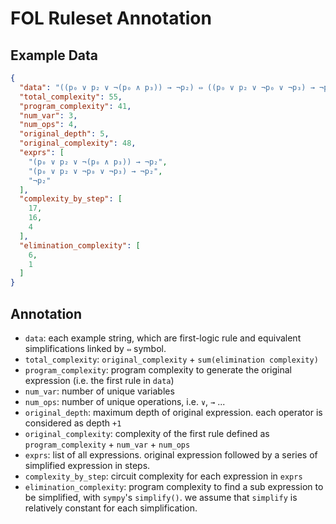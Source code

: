 # FOL Ruleset Annotation

## Example Data
```json
{
  "data": "((p₀ ∨ p₂ ∨ ¬(p₀ ∧ p₃)) → ¬p₂) ⇔ ((p₀ ∨ p₂ ∨ ¬p₀ ∨ ¬p₃) → ¬p₂) ⇔ (¬p₂)",
  "total_complexity": 55,
  "program_complexity": 41,
  "num_var": 3,
  "num_ops": 4,
  "original_depth": 5,
  "original_complexity": 48,
  "exprs": [
    "(p₀ ∨ p₂ ∨ ¬(p₀ ∧ p₃)) → ¬p₂",
    "(p₀ ∨ p₂ ∨ ¬p₀ ∨ ¬p₃) → ¬p₂",
    "¬p₂"
  ],
  "complexity_by_step": [
    17,
    16,
    4
  ],
  "elimination_complexity": [
    6,
    1
  ]
}
```

## Annotation
- `data`: each example string, which are first-logic rule and equivalent simplifications linked by `⇔` symbol.
- `total_complexity`: `original_complexity` + `sum(elimination complexity)`
- `program_complexity`: program complexity to generate the original expression (i.e. the first rule in `data`)
- `num_var`: number of unique variables
- `num_ops`: number of unique operations, i.e. `∨`, `→` ...
- `original_depth`: maximum depth of original expression. each operator is considered as depth `+1`
- `original_complexity`: complexity of the first rule defined as `program_complexity` + `num_var` + `num_ops`
- `exprs`: list of all expressions. original expression followed by a series of simplified expression in steps. 
- `complexity_by_step`: circuit complexity for each expression in `exprs`
- `elimination_complexity`: program complexity to find a sub expression to be simplified, with `sympy`'s `simplify()`. we assume that `simplify` is relatively constant for each simplification.